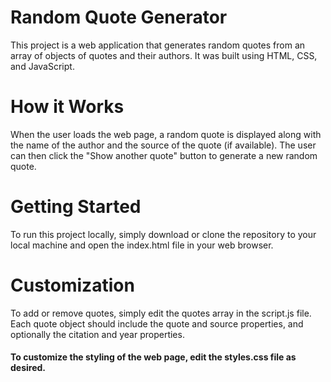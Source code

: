# Random Quote Generator

This project is a web application that generates random quotes from an array of objects of quotes and their authors. It was built using HTML, CSS, and JavaScript.

# How it Works

When the user loads the web page, a random quote is displayed along with the name of the author and the source of the quote (if available). The user can then click the "Show another quote" button to generate a new random quote.

# Getting Started

To run this project locally, simply download or clone the repository to your local machine and open the index.html file in your web browser.

# Customization

To add or remove quotes, simply edit the quotes array in the script.js file. Each quote object should include the quote and source properties, and optionally the citation and year properties.

#### To customize the styling of the web page, edit the styles.css file as desired.
